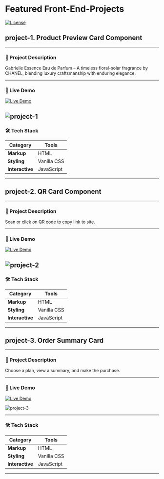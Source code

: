 # Featured Front-End-Projects
<!-- (Use [Shields.io](https://shields.io) for badges!) -->
[![License](https://img.shields.io/badge/license-MIT-blue.svg)](LICENSE)  

## project-1. Product Preview Card Component
---
### 🌟 Project Description
Gabrielle Essence Eau de Parfum – A timeless floral-solar fragrance by CHANEL, blending luxury craftsmanship with enduring elegance.

---
### **🚀 Live Demo**  
[![Live Demo](https://img.shields.io/badge/demo-live-green.svg)](https://de-furkan.github.io/Front-End-Projects/project-1/src/index.html)

![project-1](https://github.com/user-attachments/assets/be12e239-f318-48eb-af46-3b94db7f5d36)
---

### **🛠️ Tech Stack**  
| Category       | Tools                                                                 |  
|----------------|-----------------------------------------------------------------------|  
| **Markup**     | HTML        |
| **Styling**    | Vanilla CSS |  
|**Interactive** | JavaScript  |
---

## project-2. QR Card Component
---
### 🌟 Project Description
Scan or click on QR code to copy link to site.

---
### **🚀 Live Demo**  
[![Live Demo](https://img.shields.io/badge/demo-live-green.svg)](https://de-furkan.github.io/Front-End-Projects/project-2/src/index.html)

![project-2](https://github.com/user-attachments/assets/1886dbd8-e767-4379-a17e-2da099fa96e5)
---

### **🛠️ Tech Stack**  
| Category       | Tools                                                                 |  
|----------------|-----------------------------------------------------------------------|  
| **Markup**     | HTML        |
| **Styling**    | Vanilla CSS |  
|**Interactive** | JavaScript  |
---

## project-3. Order Summary Card
---
### 🌟 Project Description
Choose a plan, view a summary, and make the purchase.

---
### **🚀 Live Demo**  
[![Live Demo](https://img.shields.io/badge/demo-live-green.svg)](https://de-furkan.github.io/Front-End-Projects/project-3/src/index.html)

![project-3](https://github.com/user-attachments/assets/81c10adf-5d47-4644-9221-e4dc886f0d3b)

---

### **🛠️ Tech Stack**  
| Category       | Tools                                                                 |  
|----------------|-----------------------------------------------------------------------|  
| **Markup**     | HTML        |
| **Styling**    | Vanilla CSS |  
|**Interactive** | JavaScript  |
---
